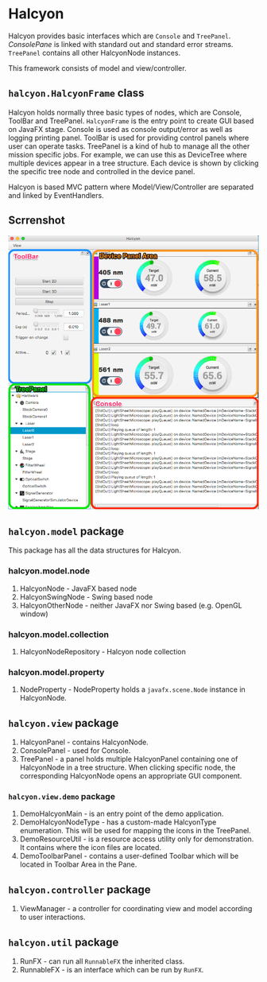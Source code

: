 # Halcyon

Halcyon provides basic interfaces which are ```Console``` and ```TreePanel```.
*ConsolePane* is linked with standard out and standard error streams. ```TreePanel``` contains all other HalcyonNode instances.

This framework consists of model and view/controller.

## ```halcyon.HalcyonFrame``` class
Halcyon holds normally three basic types of nodes, which are Console, ToolBar and TreePanel. ```HalcyonFrame``` is the entry point to create GUI based on JavaFX stage. Console is used as console output/error as well as logging printing panel. ToolBar is used for providing control panels where user can operate tasks. TreePanel is a kind of hub to manage all the other mission specific jobs. For example, we can use this as DeviceTree where multiple devices appear in a tree structure. Each device is shown by clicking the specific tree node and controlled in the device panel.

Halcyon is based MVC pattern where Model/View/Controller are separated and linked by EventHandlers.

Scrrenshot
--
![Screenshot](https://github.com/ClearControl/Halcyon/blob/master/artwork/HalcyonCapture.png?raw=true)

## ```halcyon.model``` package
This package has all the data structures for Halcyon.

### halcyon.model.node
1. HalcyonNode - JavaFX based node
1. HalcyonSwingNode - Swing based node
1. HalcyonOtherNode - neither JavaFX nor Swing based (e.g. OpenGL window)

### halcyon.model.collection
1. HalcyonNodeRepository - Halcyon node collection

### halcyon.model.property
1. NodeProperty - NodeProperty holds a ```javafx.scene.Node``` instance in HalcyonNode.

## ```halcyon.view``` package
1. HalcyonPanel - contains HalcyonNode.
1. ConsolePanel - used for Console. 
1. TreePanel - a panel holds multiple HalcyonPanel containing one of HalcyonNode in a tree structure. When clicking specific node, the corresponding HalcyonNode opens an appropriate GUI component.

### ```halcyon.view.demo``` package
1. DemoHalcyonMain - is an entry point of the demo application.
1. DemoHalcyonNodeType - has a custom-made HalcyonType enumeration. This will be used for mapping the icons in the TreePanel.
1. DemoResourceUtil - is a resource access utility only for demonstration. It contains where the icon files are located.
1. DemoToolbarPanel - contains a user-defined Toolbar which will be located in Toolbar Area in the Pane.

## ```halcyon.controller``` package
1. ViewManager - a controller for coordinating view and model according to user interactions.

## ```halcyon.util``` package
1. RunFX - can run all ```RunnableFX``` the inherited class.
1. RunnableFX - is an interface which can be run by ```RunFX```.
